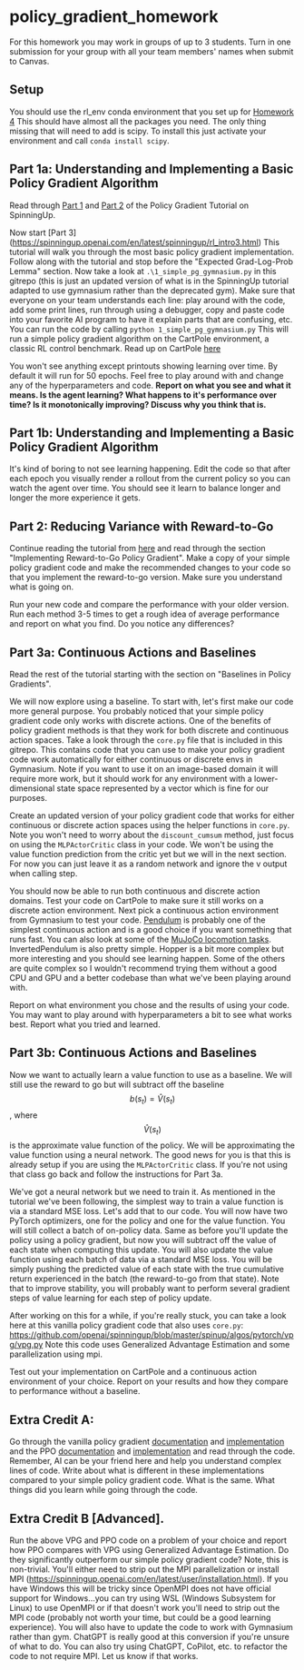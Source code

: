 # policy_gradient_homework

For this homework you may work in groups of up to 3 students. Turn in one submission for your group with all your team members' names when submit to Canvas.

## Setup
You should use the rl_env conda environment that you set up for [Homework 4](https://github.com/dsbrown1331/q-learning-homework) This should have almost all the packages you need. The only thing missing that will need to add is scipy. To install this just activate your environment and call `conda install scipy`. 

## Part 1a: Understanding and Implementing a Basic Policy Gradient Algorithm
Read through [Part 1](https://spinningup.openai.com/en/latest/spinningup/rl_intro.html) and [Part 2](https://spinningup.openai.com/en/latest/spinningup/rl_intro2.html) of the Policy Gradient Tutorial on SpinningUp.

Now start [Part 3] (https://spinningup.openai.com/en/latest/spinningup/rl_intro3.html)
This tutorial will walk you through the most basic policy gradient implementation. Follow along with the tutorial and stop before the "Expected Grad-Log-Prob Lemma" section.
Now take a look at `.\1_simple_pg_gymnasium.py` in this gitrepo (this is just an updated version of what is in the SpinningUp tutorial adapted to use gymnasium rather than the deprecated gym).
Make sure that everyone on your team understands each line: play around with the code, add some print lines, run through using a debugger, copy and paste code into your favorite AI program to have it explain parts that are confusing, etc. 
You can run the code by calling 
`
python 1_simple_pg_gymnasium.py
`
This will run a simple policy gradient algorithm on the CartPole environment, a classic RL control benchmark. Read up on CartPole [here](https://gymnasium.farama.org/environments/classic_control/cart_pole/.)

You won't see anything except printouts showing learning over time. By default it will run for 50 epochs. Feel free to play around with and change any of the hyperparameters and code. **Report on what you see and what it means. Is the agent learning? What happens to it's performance over time? Is it monotonically improving? Discuss why you think that is.**

## Part 1b: Understanding and Implementing a Basic Policy Gradient Algorithm

It's kind of boring to not see learning happening. Edit the code so that after each epoch you visually render a rollout from the current policy so you can watch the agent over time. You should see it learn to balance longer and longer the more experience it gets. 

## Part 2: Reducing Variance with Reward-to-Go

Continue reading the tutorial from [here](https://spinningup.openai.com/en/latest/spinningup/rl_intro3.html#expected-grad-log-prob-lemma)
and read through the section "Implementing Reward-to-Go Policy Gradient". 
Make a copy of your simple policy gradient code and make the recommended changes to your code so that you implement the reward-to-go version. Make sure you understand what is going on.

Run your new code and compare the performance with your older version. Run each method 3-5 times to get a rough idea of average performance and report on what you find. Do you notice any differences? 

## Part 3a: Continuous Actions and Baselines
Read the rest of the tutorial starting with the section on "Baselines in Policy Gradients".

We will now explore using a baseline. To start with, let's first make our code more general purpose. You probably noticed that your simple policy gradient code only works with discrete actions. One of the benefits of policy gradient methods is that they work for both discrete and continuous action spaces. Take a look through the `core.py` file that is included in this gitrepo. This contains code that you can use to make your policy gradient code work automatically for either continuous or discrete envs in Gymnasium. Note if you want to use it on an image-based domain it will require more work, but it should work for any environment with a lower-dimensional state space represented by a vector which is fine for our purposes.

Create an updated version of your policy gradient code that works for either continuous or discrete action spaces using the helper functions in `core.py`. Note you won't need to worry about the `discount_cumsum` method, just focus on using the `MLPActorCritic` class in your code. We won't be using the value function prediction from the critic yet but we will in the next section. For now you can just leave it as a random network and ignore the v output when calling step.

You should now be able to run both continuous and discrete action domains. Test your code on CartPole to make sure it still works on a discrete action environment. Next pick a continuous action environment from Gymnasium to test your code. [Pendulum](https://gymnasium.farama.org/environments/classic_control/pendulum/) is probably one of the simplest continuous action and is a good choice if you want something that runs fast. You can also look at some of the [MuJoCo locomotion tasks](https://gymnasium.farama.org/environments/mujoco/). InvertedPendulum is also pretty simple. Hopper is a bit more complex but more interesting and you should see learning happen. Some of the others are quite complex so I wouldn't recommend trying them without a good CPU and GPU and a better codebase than what we've been playing around with.

Report on what environment you chose and the results of using your code. You may want to play around with hyperparameters a bit to see what works best. Report what you tried and learned.

## Part 3b: Continuous Actions and Baselines

Now we want to actually learn a value function to use as a baseline. We will still use the reward to go but will subtract off the baseline  $$b(s_t) = \hat{V}(s_t)$$, where $$\hat{V}(s_t)$$ is the approximate value function of the policy. We will be approximating the value function using a neural network. The good news for you is that this is already setup if you are using the `MLPActorCritic` class. If you're not using that class go back and follow the instructions for Part 3a. 

We've got a neural network but we need to train it. As mentioned in the tutorial we've been following, the simplest way to train a value function is via a standard MSE loss. Let's add that to our code. You will now have two PyTorch optimizers, one for the policy and one for the value function. You will still collect a batch of on-policy data. Same as before you'll update the policy using a policy gradient, but now you will subtract off the value of each state when computing this update. You will also update the value function using each batch of data via a standard MSE loss. You will be simply pushing the predicted value of each state with the true cumulative return experienced in the batch (the reward-to-go from that state). Note that to improve stability, you will probably want to perform several gradient steps of value learning for each step of policy update.

After working on this for a while, if you're really stuck, you can take a look here at this vanilla policy gradient code that also uses `core.py`: https://github.com/openai/spinningup/blob/master/spinup/algos/pytorch/vpg/vpg.py
Note this code uses Generalized Advantage Estimation and some parallelization using mpi.

Test out your implementation on CartPole and a continuous action environment of your choice. Report on your results and how they compare to performance without a baseline.


## Extra Credit A:

Go through the vanilla policy gradient [documentation](https://spinningup.openai.com/en/latest/algorithms/vpg.html) and [implementation](https://github.com/openai/spinningup/tree/master/spinup/algos/pytorch/vpg) and the PPO [documentation](https://spinningup.openai.com/en/latest/algorithms/ppo.html) and [implementation](https://github.com/openai/spinningup/tree/master/spinup/algos/pytorch/ppo) and read through the code. Remember, AI can be your friend here and help you understand complex lines of code. Write about what is different in these implementations compared to your simple policy gradient code. What is the same. What things did you learn while going through the code.

## Extra Credit B [Advanced].

Run the above VPG and PPO code on a problem of your choice and report how PPO compares with VPG using Generalized Advantage Estimation. Do they significantly outperform our simple policy gradient code? Note, this is non-trivial. You'll either need to strip out the MPI parallelization or install MPI (https://spinningup.openai.com/en/latest/user/installation.html). If you have Windows this will be tricky since OpenMPI does not have official support for Windows...you can try using WSL (Windows Subsystem for Linux) to use OpenMPI or if that doesn't work you'll need to strip out the MPI code (probably not worth your time, but could be a good learning experience). You will also have to update the code to work with Gymnasium rather than gym. ChatGPT is really good at this conversion if you're unsure of what to do. You can also try using ChatGPT, CoPilot, etc. to refactor the code to not require MPI. Let us know if that works.
